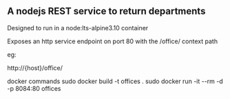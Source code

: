 ## A nodejs REST service to return departments

Designed to run in a node:lts-alpine3.10 container

Exposes an http service endpoint on port 80 with the /office/ context path

eg:

http://{host}/office/

docker commands
sudo docker build -t offices .
sudo docker run -it --rm -d -p 8084:80 offices
